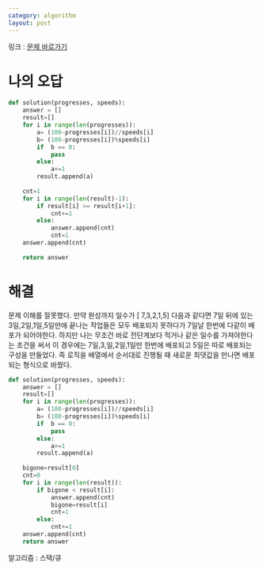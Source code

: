 ```yaml
---
category: algorithm
layout: post
---
```


링크 : [문제 바로가기](https://programmers.co.kr/learn/courses/30/lessons/42586)

# 나의 오답

```python
def solution(progresses, speeds):
    answer = []
    result=[]
    for i in range(len(progresses)):
        a= (100-progresses[i])//speeds[i]
        b= (100-progresses[i])%speeds[i]
        if  b == 0:
            pass
        else:
            a+=1
        result.append(a)
    
    cnt=1
    for i in range(len(result)-1):
        if result[i] >= result[i+1]:
            cnt+=1
        else:
            answer.append(cnt)
            cnt=1
    answer.append(cnt)
    
    return answer
```


# 해결
문제 이해를 잘못했다. 만약 완성까지 일수가 [ 7,3,2,1,5] 다음과 같다면 7일 뒤에 있는 3일,2일,1일,5일만에 끝나는 작업들은 모두 배포되지 못하다가 7일날 한번에 다같이 배포가 되어야한다. 하지만 나는 무조건 바로 전단계보다 적거나 같은 일수를 가져야한다는 조건을 써서 이 경우에는 7일,3,일,2일,1일만 한번에 배포되고 5일은 따로 배포되는 구성을 만들었다. 즉 로직을 배열에서 순서대로 진행될 때 새로운 최댓값을 만나면 배포되는 형식으로 바꿨다.

```python
def solution(progresses, speeds):
    answer = []
    result=[]
    for i in range(len(progresses)):
        a= (100-progresses[i])//speeds[i]
        b= (100-progresses[i])%speeds[i]
        if  b == 0:
            pass
        else:
            a+=1
        result.append(a)
    
    bigone=result[0]
    cnt=0
    for i in range(len(result)):
        if bigone < result[i]:
            answer.append(cnt)
            bigone=result[i]
            cnt=1
        else:
            cnt+=1
    answer.append(cnt)
    return answer
```





알고리즘 : 스택/큐